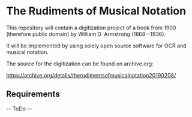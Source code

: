 # The Rudiments of Musical Notation

This repository will contain a digitization project of a book from 1900 (therefore public domain) by William D. Armstrong (1868--1936). 

It will be implemented by using solely open source software for OCR and musical notation.

The source for the digitization can be found on archive.org:

https://archive.org/details/therudimentsofmusicalnotation20190208/

## Requirements

-- ToDo --